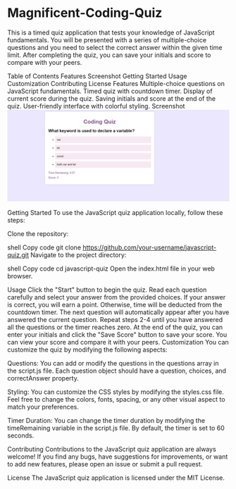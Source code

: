 # Magnificent-Coding-Quiz
This is a timed quiz application that tests your knowledge of JavaScript fundamentals. You will be presented with a series of multiple-choice questions and you need to select the correct answer within the given time limit. After completing the quiz, you can save your initials and score to compare with your peers.

Table of Contents
Features
Screenshot
Getting Started
Usage
Customization
Contributing
License
Features
Multiple-choice questions on JavaScript fundamentals.
Timed quiz with countdown timer.
Display of current score during the quiz.
Saving initials and score at the end of the quiz.
User-friendly interface with colorful styling.
Screenshot
![Coding Quiz Screenshot](codingquiz.png)

Getting Started
To use the JavaScript quiz application locally, follow these steps:

Clone the repository:

shell
Copy code
git clone https://github.com/your-username/javascript-quiz.git
Navigate to the project directory:

shell
Copy code
cd javascript-quiz
Open the index.html file in your web browser.

Usage
Click the "Start" button to begin the quiz.
Read each question carefully and select your answer from the provided choices.
If your answer is correct, you will earn a point. Otherwise, time will be deducted from the countdown timer.
The next question will automatically appear after you have answered the current question.
Repeat steps 2-4 until you have answered all the questions or the timer reaches zero.
At the end of the quiz, you can enter your initials and click the "Save Score" button to save your score.
You can view your score and compare it with your peers.
Customization
You can customize the quiz by modifying the following aspects:

Questions: You can add or modify the questions in the questions array in the script.js file. Each question object should have a question, choices, and correctAnswer property.

Styling: You can customize the CSS styles by modifying the styles.css file. Feel free to change the colors, fonts, spacing, or any other visual aspect to match your preferences.

Timer Duration: You can change the timer duration by modifying the timeRemaining variable in the script.js file. By default, the timer is set to 60 seconds.

Contributing
Contributions to the JavaScript quiz application are always welcome! If you find any bugs, have suggestions for improvements, or want to add new features, please open an issue or submit a pull request.

License
The JavaScript quiz application is licensed under the MIT License.

